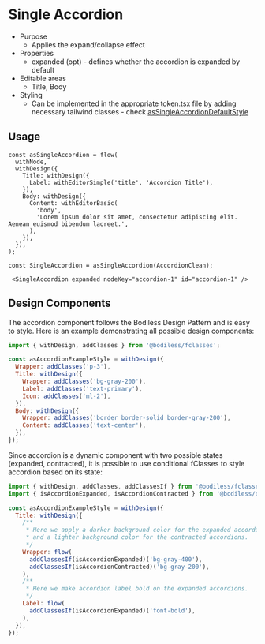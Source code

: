 # Single Accordion

- Purpose
  - Applies the expand/collapse effect
- Properties
  - expanded (opt) - defines whether the accordion is expanded by default
- Editable areas
  - Title, Body
- Styling
  - Can be implemented in the appropriate token.tsx file by adding necessary tailwind classes - check [asSingleAccordionDefaultStyle](../../examples/test-site/src/components/SingleAccordion/token.tsx)

## Usage

```
const asSingleAccordion = flow(
  withNode,
  withDesign({
    Title: withDesign({
      Label: withEditorSimple('title', 'Accordion Title'),
    }),
    Body: withDesign({
      Content: withEditorBasic(
        'body',
        'Lorem ipsum dolor sit amet, consectetur adipiscing elit. Aenean euismod bibendum laoreet.',
      ),
    }),
  }),
);

const SingleAccordion = asSingleAccordion(AccordionClean);
```

```
 <SingleAccordion expanded nodeKey="accordion-1" id="accordion-1" />
```

## Design Components
The accordion component follows the Bodiless Design Pattern and is easy to style. Here is an example demonstrating all possible design components:

```js
import { withDesign, addClasses } from '@bodiless/fclasses';

const asAccordionExampleStyle = withDesign({
  Wrapper: addClasses('p-3'),
  Title: withDesign({
    Wrapper: addClasses('bg-gray-200'),
    Label: addClasses('text-primary'),
    Icon: addClasses('ml-2'),
  }),
  Body: withDesign({
    Wrapper: addClasses('border border-solid border-gray-200'),
    Content: addClasses('text-center'),
  }),
});
```

Since accordion is a dynamic component with two possible states (expanded, contracted), it is possible to use conditional fClasses to style accordion based on its state:

```js
import { withDesign, addClasses, addClassesIf } from '@bodiless/fclasses';
import { isAccordionExpanded, isAccordionContracted } from '@bodiless/organisms';

const asAccordionExampleStyle = withDesign({
  Title: withDesign({
    /**
     * Here we apply a darker background color for the expanded accordion title
     * and a lighter background color for the contracted accordions.
     */
    Wrapper: flow(
      addClassesIf(isAccordionExpanded)('bg-gray-400'),
      addClassesIf(isAccordionContracted)('bg-gray-200'),
    ),
    /**
     * Here we make accordion label bold on the expanded accordions.
     */
    Label: flow(
      addClassesIf(isAccordionExpanded)('font-bold'),
    ),
  }),
});
```

